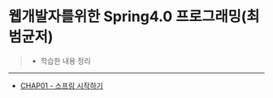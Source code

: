 # 웹개발자를위한 Spring4.0 프로그래밍(최범균저)
>- 학습한 내용 정리
--------------------------------------


* [CHAP01 - 스프링 시작하기](./documents/chap01.md)

